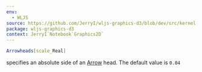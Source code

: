 ```yaml
---
env:
  - WLJS
source: https://github.com/JerryI/wljs-graphics-d3/blob/dev/src/kernel.js
package: wljs-graphics-d3
context: JerryI`Notebook`Graphics2D`
---
```

```mathematica
Arrowheads[scale_Real]
```

specifies an absolute side of an [Arrow](frontend/Reference/Graphics3D/Arrow.md) head. The default value is `0.04` 